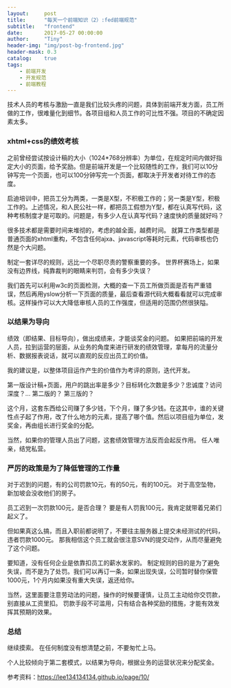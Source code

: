```yaml
---
layout:     post
title:      "每天一个前端知识（2）:fed前端规范"
subtitle:   "frontend"
date:       2017-05-27 00:00:00
author:     "Tiny"
header-img: "img/post-bg-frontend.jpg"
header-mask: 0.3
catalog:    true
tags:
    - 前端开发
    - 开发规范
    - 前端教程
---
```


技术人员的考核与激励一直是我们比较头疼的问题，具体到前端开发方面，员工所做的工作，很难量化到细节。各项目组和人员工作的可比性不强。项目的不确定因素太多。

### xhtml+css的绩效考核

之前曾经尝试按设计稿的大小（1024*768分辨率）为单位，在规定时间内做好指定大小的页面，给予奖励。但是前端开发是一个比较随性的工作，我们可以10分钟写完一个页面，也可以100分钟写完一个页面，都取决于开发者对待工作的态度。

启迪培训中，把员工分为两类，一类是X型，不积极工作的；另一类是Y型，积极工作的。上述情况，和人民公社一样，都把员工假想为Y型，都在认真写代码，这种考核制度才是可取的。问题是，有多少人在认真写代码？速度快的质量就好吗？

很多技术都是需要时间来堆彻的，考虑的越全面，越费时间。
就算工作类型都是普通页面的xhtml重构，不包含任何ajxa、javascript等耗时元素，代码审核也仍然是个大问题。

制定一套详尽的规则，远比一个尽职尽责的警察重要的多。
世界杯赛场上，如果没有边界线，纯靠裁判的眼睛来判罚，会有多少失误？

我们首先可以利用w3c的页面检测，大概的查一下员工所做页面是否有严重错误，然后再用yslow分析一下页面的质量，最后查看源代码大概看看就可以完成审核。这样操作可以大大降低审核人员的工作强度，但适用的范围仍然很狭隘。

### 以结果为导向

绩效（即结果、目标导向），做出成绩来，才能谈奖金的问题。
如果把前端的开发人员，拉到运营的层面，从业务的角度来进行研发的绩效管理，拿每月的流量分析、数据报表说话，就可以直观的反应出员工的价值。

我的建议是，以整体项目运作产生的价值作为考评的原则，迭代开发。

第一版设计稿+页面，用户的跳出率是多少？目标转化次数是多少？忠诚度？访问深度？…
第二版的？
第三版的？

这个月，这套东西给公司赚了多少钱，下个月，赚了多少钱。在这其中，谁的关键性点子起了作用，改了什么地方的元素，提高了哪个值。然后以项目组为单位，发奖金，再由组长进行奖金的分配。

当然，如果你的管理人员出了问题，这套绩效管理方法反而会起反作用。
任人唯亲，结党私营。

### 严厉的政策是为了降低管理的工作量

对于迟到的问题，有的公司罚款10元，有的50元，有的100元。
对于高空坠物，新加坡会没收他们的房子。

员工迟到一次罚款100元，是否合理？
要是有人罚我100元，我肯定就带着兄弟们起义了。

但如果真这么搞，而且入职前都说明了，不要往主服务器上提交未经测试的代码，违者罚款1000元。
那我相信这个员工就会很注意SVN的提交动作，从而尽量避免了这个问题。

要知道，没有任何企业是依靠扣员工的薪水发家的。
制定规则的目的是为了避免失误，而不是为了处罚。我们可以再订一条，如果出现失误，公司暂时替你保管1000元，1个月内如果没有重大失误，返还给你。

当然，这里面要注意劳动法的问题，操作的时候要谨慎，让员工主动给你交罚款，别直接从工资里扣。
罚款手段不可滥用，只有结合各种奖励的措施，才能有效发挥其预期的效果。

### 总结

继续摸索。
在任何制度没有想清楚之前，不要匆忙上马。

个人比较倾向于第二套模式，以结果为导向，根据业务的运营状况来分配奖金。

参考资料：https://lee134134134.github.io/page/10/



